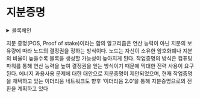 # 지분증명

<details>

<summary>블록체인</summary>



</details>

지분 증명(POS, Proof of stake)이라는 합의 알고리즘은 연산 능력이 아닌 지분의 보유량에 따라 노드의 결정권을 정하는 방식이다. 노드는 자신이 소유한 암호화폐나 지분의 비율이 높을수록 블록을 생성할 가능성이 높아지게 된다. 작업증명의 방식은 컴퓨팅 파워를 통해 연산 능력을 높여 결정권을 얻는 방식이기 때문에 막대한 전력 사용이 요구된다. 에너지 과용사용 문제에 대한 대안으로 지분증명이 제안되었으며, 현재 작업증명을 채택하고 있는 이더리움 네트워크도 향후 ‘이더리움 2.0’을 통해 지분증명으로의 전환을 계획하고 있다
